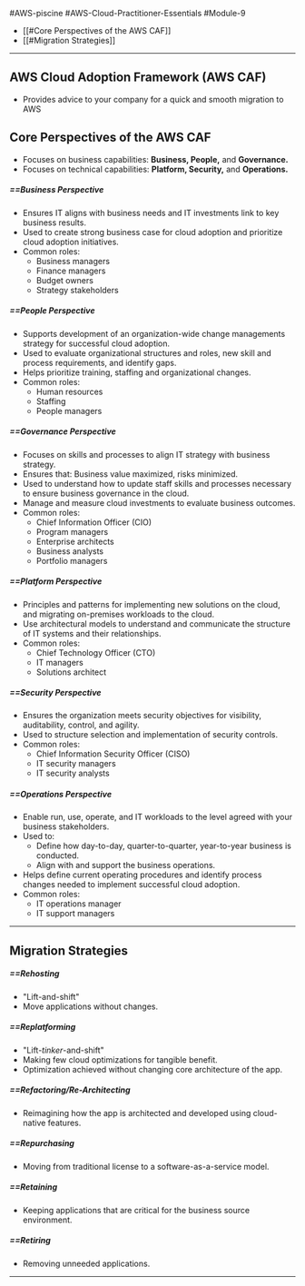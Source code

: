 #AWS-piscine #AWS-Cloud-Practitioner-Essentials #Module-9

- [[#Core Perspectives of the AWS CAF]]
- [[#Migration Strategies]]

-----
## AWS Cloud Adoption Framework (AWS CAF)
- Provides advice to your company for a quick and smooth migration to AWS
## Core Perspectives of the AWS CAF
- Focuses on business capabilities: **Business, People,** and **Governance.**
- Focuses on technical capabilities: **Platform, Security,** and **Operations.**
##### ==Business Perspective
- Ensures IT aligns with business needs and IT investments link to key business results.
- Used to create strong business case for cloud adoption and prioritize cloud adoption initiatives.
- Common roles:
	- Business managers
	- Finance managers
	- Budget owners
	- Strategy stakeholders
##### ==People Perspective
- Supports development of an organization-wide change managements strategy for successful cloud adoption.
- Used to evaluate organizational structures and roles, new skill and process requirements, and identify gaps.
- Helps prioritize training, staffing and organizational changes.
- Common roles:
	- Human resources
	- Staffing
	- People managers
##### ==Governance Perspective
- Focuses on skills and processes to align IT strategy with business strategy.
- Ensures that: Business value maximized, risks minimized.
- Used to understand how to update staff skills and processes necessary to ensure business governance in the cloud.
- Manage and measure cloud investments to evaluate business outcomes.
- Common roles:
	- Chief Information Officer (CIO)
	- Program managers
	- Enterprise architects
	- Business analysts
	- Portfolio managers
##### ==Platform Perspective
- Principles and patterns for implementing new solutions on the cloud, and migrating on-premises workloads to the cloud.
- Use architectural models to understand and communicate the structure of IT systems and their relationships.
- Common roles:
	- Chief Technology Officer (CTO)
	- IT managers
	- Solutions architect
##### ==Security Perspective
- Ensures the organization meets security objectives for visibility, auditability, control, and agility.
- Used to structure selection and implementation of security controls.
- Common roles:
	- Chief Information Security Officer (CISO)
	- IT security managers
	- IT security analysts
##### ==Operations Perspective
- Enable run, use, operate, and IT workloads to the level agreed with your business stakeholders.
- Used to:
	- Define how day-to-day, quarter-to-quarter, year-to-year business is conducted.
	- Align with and support the business operations.
- Helps define current operating procedures and identify process changes needed to implement successful cloud adoption.
- Common roles:
	- IT operations manager
	- IT support managers

------
## Migration Strategies
##### ==Rehosting
- "Lift-and-shift"
- Move applications without changes.
##### ==Replatforming
- "Lift-*tinker*-and-shift"
- Making few cloud optimizations for tangible benefit.
- Optimization achieved without changing core architecture of the app.
##### ==Refactoring/Re-Architecting
- Reimagining how the app is architected and developed using cloud-native features.
##### ==Repurchasing
- Moving from traditional license to a software-as-a-service model.
##### ==Retaining
- Keeping applications that are critical for the business source environment.
##### ==Retiring
- Removing unneeded applications.

----------
